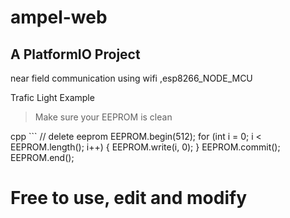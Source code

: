 # ampel-web

## A PlatformIO Project
near field communication using wifi ,esp8266_NODE_MCU 

Trafic Light Example

> Make sure your EEPROM is clean

cpp ```
  // delete eeprom
  EEPROM.begin(512);
  for (int i = 0; i < EEPROM.length(); i++) {
    EEPROM.write(i, 0);
  }
  EEPROM.commit();
  EEPROM.end();

# Free to use, edit and modify
